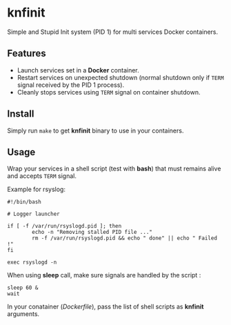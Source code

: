 # knfinit

Simple and Stupid Init system (PID 1) for multi services Docker containers.

## Features

* Launch services set in a **Docker** container.
* Restart services on unexpected shutdown (normal shutdown only if `TERM` signal received by the PID 1 process).
* Cleanly stops services using `TERM` signal on container shutdown.

## Install

Simply run `make` to get **knfinit** binary to use in your containers.

## Usage

Wrap your services in a shell script (test with **bash**) that must remains alive and accepts `TERM` signal.

Example for rsyslog:
```
#!/bin/bash

# Logger launcher

if [ -f /var/run/rsyslogd.pid ]; then
        echo -n "Removing stalled PID file ..."
        rm -f /var/run/rsyslogd.pid && echo " done" || echo " Failed !"
fi

exec rsyslogd -n
```

When using **sleep** call, make sure signals are handled by the script :
```
sleep 60 &
wait
```

In your conatainer (*Dockerfile*), pass the list of shell scripts as **knfinit** arguments.
